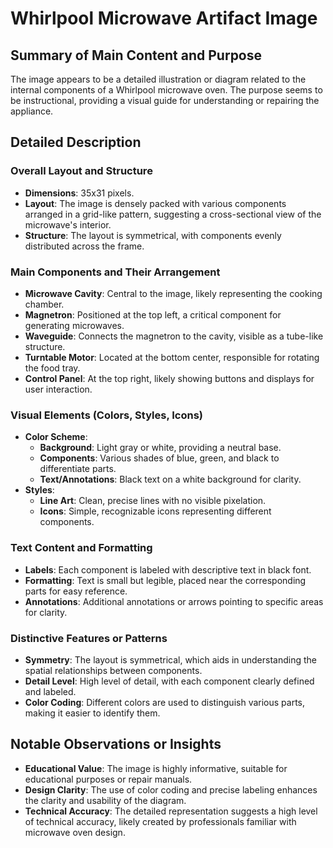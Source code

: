 # Whirlpool Microwave Artifact Image

## Summary of Main Content and Purpose
The image appears to be a detailed illustration or diagram related to the internal components of a Whirlpool microwave oven. The purpose seems to be instructional, providing a visual guide for understanding or repairing the appliance.

## Detailed Description

### Overall Layout and Structure
- **Dimensions**: 35x31 pixels.
- **Layout**: The image is densely packed with various components arranged in a grid-like pattern, suggesting a cross-sectional view of the microwave's interior.
- **Structure**: The layout is symmetrical, with components evenly distributed across the frame.

### Main Components and Their Arrangement
- **Microwave Cavity**: Central to the image, likely representing the cooking chamber.
- **Magnetron**: Positioned at the top left, a critical component for generating microwaves.
- **Waveguide**: Connects the magnetron to the cavity, visible as a tube-like structure.
- **Turntable Motor**: Located at the bottom center, responsible for rotating the food tray.
- **Control Panel**: At the top right, likely showing buttons and displays for user interaction.

### Visual Elements (Colors, Styles, Icons)
- **Color Scheme**:
  - **Background**: Light gray or white, providing a neutral base.
  - **Components**: Various shades of blue, green, and black to differentiate parts.
  - **Text/Annotations**: Black text on a white background for clarity.
- **Styles**:
  - **Line Art**: Clean, precise lines with no visible pixelation.
  - **Icons**: Simple, recognizable icons representing different components.

### Text Content and Formatting
- **Labels**: Each component is labeled with descriptive text in black font.
- **Formatting**: Text is small but legible, placed near the corresponding parts for easy reference.
- **Annotations**: Additional annotations or arrows pointing to specific areas for clarity.

### Distinctive Features or Patterns
- **Symmetry**: The layout is symmetrical, which aids in understanding the spatial relationships between components.
- **Detail Level**: High level of detail, with each component clearly defined and labeled.
- **Color Coding**: Different colors are used to distinguish various parts, making it easier to identify them.

## Notable Observations or Insights
- **Educational Value**: The image is highly informative, suitable for educational purposes or repair manuals.
- **Design Clarity**: The use of color coding and precise labeling enhances the clarity and usability of the diagram.
- **Technical Accuracy**: The detailed representation suggests a high level of technical accuracy, likely created by professionals familiar with microwave oven design.
